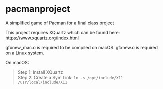 # pacmanproject
A simplified game of Pacman for a final class project

This project requires XQuartz which can be found here: https://www.xquartz.org/index.html

gfxnew_mac.o is required to be compiled on macOS.
gfxnew.o is required on a Linux system.

On macOS:
>Step 1: Install XQuartz </br>
>Step 2: Create a Sym Link: `ln -s /opt/include/X11 /usr/local/include/X11`
